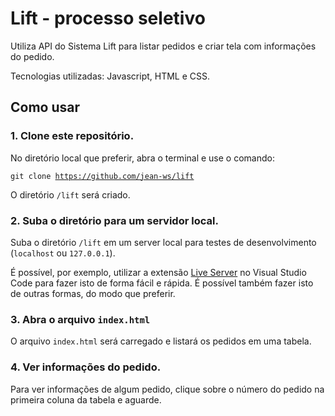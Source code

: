 # Lift - processo seletivo

Utiliza API do Sistema Lift para listar pedidos e criar tela com informações do pedido. 

Tecnologias utilizadas: Javascript, HTML e CSS.

## Como usar

### 1. Clone este repositório.

  No diretório local que preferir, abra o terminal e use o comando:
  
  <code>git clone https://github.com/jean-ws/lift</code>
  
  O diretório <code>/lift</code> será criado.

### 2. Suba o diretório para um servidor local.

Suba o diretório  <code>/lift</code> em um server local para testes de desenvolvimento (<code>localhost</code> ou <code>127.0.0.1</code>). 

É possível, por exemplo, utilizar a extensão [Live Server](https://marketplace.visualstudio.com/items?itemName=ritwickdey.LiveServer&ssr=false#overview) no Visual Studio Code para fazer isto de forma fácil e rápida. É possível também fazer isto de outras formas, do modo que preferir.

### 3. Abra o arquivo <code>index.html</code> 

O arquivo <code>index.html</code> será carregado e listará os pedidos em uma tabela.

### 4. Ver informações do pedido.

Para ver informações de algum pedido, clique sobre o número do pedido na primeira coluna da tabela e aguarde.
